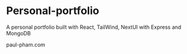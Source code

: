 # Personal-portfolio
A personal portfolio built with React, TailWind, NextUI with Express and MongoDB

paul-pham.com
